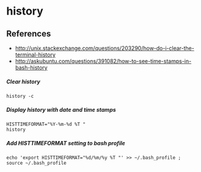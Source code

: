 # history

## References
* http://unix.stackexchange.com/questions/203290/how-do-i-clear-the-terminal-history
* http://askubuntu.com/questions/391082/how-to-see-time-stamps-in-bash-history

##### Clear history
```
history -c
```

##### Display history with date and time stamps
```
HISTTIMEFORMAT="%Y-%m-%d %T "
history
```

##### Add HISTTIMEFORMAT setting to bash profile
```
echo 'export HISTTIMEFORMAT="%d/%m/%y %T "' >> ~/.bash_profile ; source ~/.bash_profile
```
